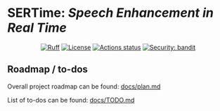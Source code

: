 # SERTime: *Speech Enhancement in Real Time* 
<div align="center">

[![Ruff](https://img.shields.io/endpoint?url=https://raw.githubusercontent.com/astral-sh/ruff/main/assets/badge/v2.json)](https://github.com/astral-sh/ruff)
[![License](https://img.shields.io/github/license/bglid/SERTime)](https://github.com/bglid/SERTime/blob/main/LICENSE)
[![Actions status](https://github.com/bglid/SERTime/workflows/build-desktop/badge.svg)](https://github.com/bglid/SERTime/actions)
[![Security: bandit](https://img.shields.io/badge/security-bandit-green.svg)](https://github.com/PyCQA/bandit)




</div>

## Roadmap / to-dos 

Overall project roadmap can be found: [docs/plan.md](docs/plan.md)

List of to-dos can be found: [docs/TODO.md](docs/TODO.md)
